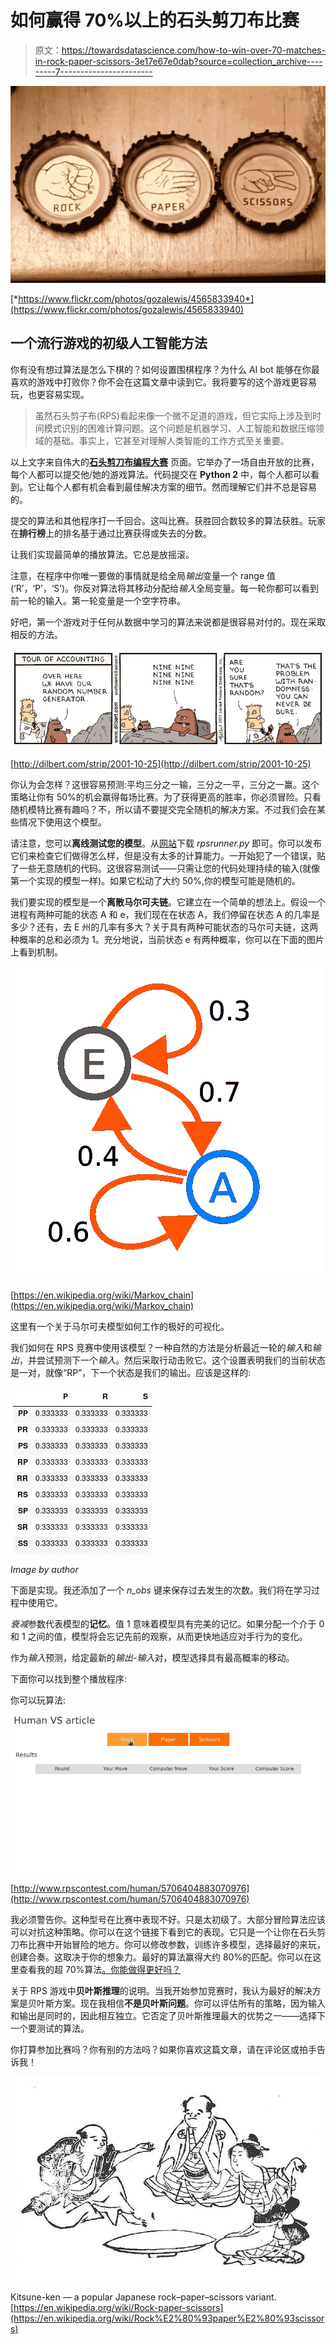 # 如何赢得 70%以上的石头剪刀布比赛

> 原文：<https://towardsdatascience.com/how-to-win-over-70-matches-in-rock-paper-scissors-3e17e67e0dab?source=collection_archive---------7----------------------->

![](img/4b2a41da6ef1f58b7f1ec5fd00f1f914.png)

[*https://www.flickr.com/photos/gozalewis/4565833940*](https://www.flickr.com/photos/gozalewis/4565833940)

## 一个流行游戏的初级人工智能方法

你有没有想过算法是怎么下棋的？如何设置围棋程序？为什么 AI bot 能够在你最喜欢的游戏中打败你？你不会在这篇文章中读到它。我将要写的这个游戏更容易玩，也更容易实现。

> 虽然石头剪子布(RPS)看起来像一个微不足道的游戏，但它实际上涉及到时间模式识别的困难计算问题。这个问题是机器学习、人工智能和数据压缩领域的基础。事实上，它甚至对理解人类智能的工作方式至关重要。

以上文字来自伟大的[**石头剪刀布编程大赛**](http://www.rpscontest.com/) 页面。它举办了一场自由开放的比赛，每个人都可以提交他/她的游戏算法。代码提交在 **Python 2** 中，每个人都可以看到。它让每个人都有机会看到最佳解决方案的细节。然而理解它们并不总是容易的。

提交的算法和其他程序打一千回合。这叫比赛。获胜回合数较多的算法获胜。玩家在**排行榜**上的排名基于通过比赛获得或失去的分数。

让我们实现最简单的播放算法。它总是放摇滚。

注意，在程序中你唯一要做的事情就是给全局*输出*变量一个 range 值(‘R’，‘P’，‘S’)。你反对算法将其移动分配给*输入*全局变量。每一轮你都可以看到前一轮的输入。第一轮变量是一个空字符串。

好吧，第一个游戏对于任何从数据中学习的算法来说都是很容易对付的。现在采取相反的方法。

![](img/1c9844c33e20d8225433f9a6a409d935.png)

[http://dilbert.com/strip/2001-10-25](http://dilbert.com/strip/2001-10-25)

你认为会怎样？这很容易预测:平均三分之一输，三分之一平，三分之一赢。这个策略让你有 50%的机会赢得每场比赛。为了获得更高的胜率，你必须冒险。只看随机模特比赛有趣吗？不，所以请不要提交完全随机的解决方案。不过我们会在某些情况下使用这个模型。

请注意，您可以**离线测试您的模型**。从[网站](http://www.rpscontest.com/submit)下载 *rpsrunner.py* 即可。你可以发布它们来检查它们做得怎么样，但是没有太多的计算能力。一开始犯了一个错误，贴了一些无意随机的代码。这很容易测试——只需让您的代码处理持续的输入(就像第一个实现的模型一样)。如果它松动了大约 50%,你的模型可能是随机的。

我们要实现的模型是一个**离散马尔可夫链**。它建立在一个简单的想法上。假设一个进程有两种可能的状态 A 和 e，我们现在在状态 A，我们停留在状态 A 的几率是多少？还有，去 E 州的几率有多大？关于具有两种可能状态的马尔可夫链，这两种概率的总和必须为 1。充分地说，当前状态 e 有两种概率，你可以在下面的图片上看到机制。

![](img/5efff63f0da8bc4541faacef1d58377b.png)

[https://en.wikipedia.org/wiki/Markov_chain](https://en.wikipedia.org/wiki/Markov_chain)

这里有一个关于马尔可夫模型如何工作的极好的可视化。

我们如何在 RPS 竞赛中使用该模型？一种自然的方法是分析最近一轮的*输入*和*输出*，并尝试预测下一个*输入*。然后采取行动击败它。这个设置表明我们的当前状态是一对，就像“RP”，下一个状态是我们的输出。应该是这样的:

![](img/7cb49ea93f45885385161e66ce919085.png)

*Image by author*

下面是实现。我还添加了一个 *n_obs* 键来保存过去发生的次数。我们将在学习过程中使用它。

*衰减*参数代表模型的**记忆**。值 1 意味着模型具有完美的记忆。如果分配一个介于 0 和 1 之间的值，模型将会忘记先前的观察，从而更快地适应对手行为的变化。

作为*输入*预测，给定最新的*输出-输入*对，模型选择具有最高概率的移动。

下面你可以找到整个播放程序:

你可以玩算法:

![](img/f42c737ce617133714c1af34ea77c2e8.png)

[http://www.rpscontest.com/human/5706404883070976](http://www.rpscontest.com/human/5706404883070976)

我必须警告你。这种型号在比赛中表现不好。只是太初级了。大部分冒险算法应该可以对抗这种策略。你可以在这个链接下看到它的表现。它只是一个让你在石头剪刀布比赛中开始冒险的地方。你可以修改参数，训练许多模型，选择最好的来玩，创建合奏。这取决于你的想象力。最好的算法赢得大约 80%的匹配。你可以在这里查看我的超 70%算法[。你能做得更好吗？](http://www.rpscontest.com/entry/5724402004000768)

关于 RPS 游戏中**贝叶斯推理**的说明。当我开始参加竞赛时，我认为最好的解决方案是贝叶斯方案。现在我相信**不是贝叶斯问题**。你可以评估所有的策略，因为输入和输出是同时的，因此相互独立。它否定了贝叶斯推理最大的优势之一——选择下一个要测试的算法。

你打算参加比赛吗？你有别的方法吗？如果你喜欢这篇文章，请在评论区或拍手告诉我！

![](img/1d3ff808243e38d52d712cebe13e3d7c.png)

Kitsune-ken — a popular Japanese rock–paper–scissors variant. [https://en.wikipedia.org/wiki/Rock-paper-scissors](https://en.wikipedia.org/wiki/Rock%E2%80%93paper%E2%80%93scissors)